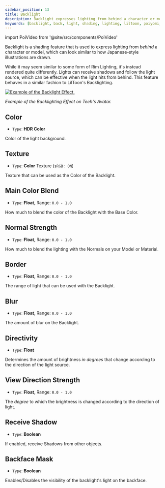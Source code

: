 ```yaml
---
sidebar_position: 13
title: Backlight
description: Backlight expresses lighting from behind a character or model, which can look similar to how Japanese-style illustrations are drawn.
keywords: [backlight, back, light, shading, lighting, liltoon, poiyomi, shader]
---
```

import PoiVideo from '@site/src/components/PoiVideo'

Backlight is a shading feature that is used to express lighting from *behind* a character or model, which can look similar to how Japanese-style illustrations are drawn.

While it may seem similar to some form of Rim Lighting, it's instead rendered quite differently. Lights can receive shadows and follow the light source, which can be effective when the light hits from behind. This feature behaves in a similar fashion to LilToon's Backlighting.

<a target="_blank" href="/img/shading/backlight_demo.png">
<img src="/img/shading/backlight_demo.png" alt="Example of the Backlight Effect."/>
</a>

*Example of the Backlighting Effect on Teeh's Avatar.*

## Color

- `Type`: **HDR Color**

Color of the light background.

## Texture

- `Type`: **Color** Texture (`sRGB: ON`)

Texture that can be used as the Color of the Backlight.

## Main Color Blend

- `Type`: **Float**, Range: `0.0 - 1.0`

How much to blend the color of the Backlight with the Base Color.

## Normal Strength

- `Type`: **Float**, Range: `0.0 - 1.0`

How much to blend the lighting with the Normals on your Model or Material.

## Border

- `Type`: **Float**, Range: `0.0 - 1.0`

The range of light that can be used with the Backlight.

## Blur

- `Type`: **Float**, Range: `0.0 - 1.0`

The amount of blur on the Backlight.

## Directivity

- `Type`: **Float**

Determines the amount of brightness *in degrees* that change according to the direction of the light source.

## View Direction Strength

- `Type`: **Float**, Range: `0.0 - 1.0`

The *degree* to which the brightness is changed according to the direction of light.

## Receive Shadow

- `Type`: **Boolean**

If enabled, receive Shadows from other objects.

## Backface Mask

- `Type`: **Boolean**

Enables/Disables the visibility of the backlight's light on the backface.